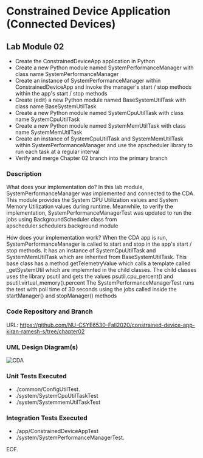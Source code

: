 # Constrained Device Application (Connected Devices)

## Lab Module 02
  - Create the ConstrainedDeviceApp application in Python
  - Create a new Python module named SystemPerformanceManager with class name SystemPerformanceManager
  - Create an instance of SystemPerformanceManager within ConstrainedDeviceApp and invoke the manager's start / stop methods within the app's start / stop methods
  - Create (edit) a new Python module named BaseSystemUtilTask with class name BaseSystemUtilTask
  - Create a new Python module named SystemCpuUtilTask with class name SystemCpuUtilTask
  - Create a new Python module named SystemMemUtilTask with class name SystemMemUtilTask
  - Create an instance of SystemCpuUtilTask and SystemMemUtilTask within SystemPerformanceManager and use the apscheduler library to run each task at a regular interval
  - Verify and merge Chapter 02 branch into the primary branch

### Description

What does your implementation do? 
In this lab module, SystemPerformanceManager was implemented and connected to the CDA. This module provides the System CPU Utilization values and System Memory Utilization values during runtime. Meanwhile, to verify the implementation, SystemPerformanceManagerTest was updated to run the jobs using BackgroundScheduler class from apscheduler.schedulers.background module

How does your implementation work?
When the CDA app is run, SystemPerformanceManager is called to start and stop in the app's start / stop methods. It has an instance of SystemCpuUtilTask and SystemMemUtilTask which are inherited from BaseSystemUtilTask. This base class has a method getTelemetryValue which calls a template called _getSystemUtil which are implemnted in the child classes. The child classes uses the library psutil and gets the values psutil.cpu_percent() and psutil.virtual_memory().percent 
The SystemPerformanceManagerTest runs the test with poll time of 30 seconds using the jobs called inside the startManager() and stopManager() methods

### Code Repository and Branch

URL: https://github.com/NU-CSYE6530-Fall2020/constrained-device-app-kiran-ramesh-s/tree/chapter02

### UML Design Diagram(s)
![CDA](https://github.com/NU-CSYE6530-Fall2020/constrained-device-app-kiran-ramesh-s/blob/chapter02/uml/lab2_CDA.png?raw=true)


### Unit Tests Executed

- ./common/ConfigUtilTest.
- ./system/SystemCpuUtilTaskTest
- ./system/SystemmemUtilTaskTest

### Integration Tests Executed

- ./app/ConstrainedDeviceAppTest
- ./system/SystemPerformanceManagerTest.

EOF.
